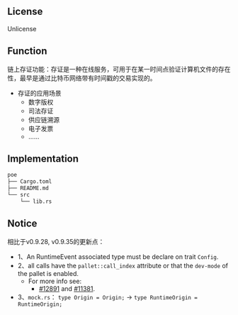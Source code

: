 ## License
Unlicense

## Function
链上存证功能：存证是一种在线服务，可用于在某一时间点验证计算机文件的存在性，最早是通过比特币网络带有时间戳的交易实现的。    
- 存证的应用场景
    - 数字版权
    - 司法存证
    - 供应链溯源
    - 电子发票
    - …… 

## Implementation
```Bash
poe
├── Cargo.toml
├── README.md
└── src
    └── lib.rs
```

## Notice
相比于v0.9.28, v0.9.35的更新点：
- 1、An RuntimeEvent associated type must be declare on trait `Config`.
- 2、all calls have the `pallet::call_index` attribute or that the `dev-mode` of the pallet is enabled.
  - For more info see:
    - [#12891](https://github.com/paritytech/substrate/pull/12891) and [#11381](https://github.com/paritytech/substrate/pull/11381).
- 3、`mock.rs`： `type Origin = Origin;` -> `type RuntimeOrigin = RuntimeOrigin;`


